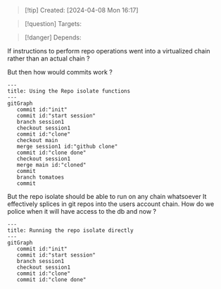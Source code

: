 
>[!tip] Created: [2024-04-08 Mon 16:17]

>[!question] Targets: 

>[!danger] Depends: 

If instructions to perform repo operations went into a virtualized chain rather than an actual chain ?

But then how would commits work ?

```mermaid
---
title: Using the Repo isolate functions
---
gitGraph
   commit id:"init"
   commit id:"start session"
   branch session1
   checkout session1
   commit id:"clone"
   checkout main
   merge session1 id:"github clone"
   commit id:"clone done"
   checkout session1
   merge main id:"cloned"
   commit
   branch tomatoes
   commit

```
But the repo isolate should be able to run on any chain whatsoever
It effectively splices in git repos into the users account chain.
How do we police when it will have access to the db and now ?
```mermaid
---
title: Running the repo isolate directly
---
gitGraph
   commit id:"init"
   commit id:"start session"
   branch session1
   checkout session1
   commit id:"clone"
   commit id:"clone done"

```
